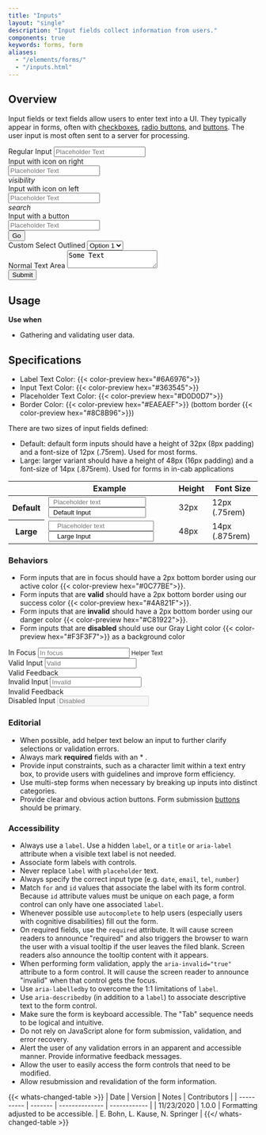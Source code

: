 ```yaml
---
title: "Inputs"
layout: "single"
description: "Input fields collect information from users."
components: true
keywords: forms, form
aliases:
  - "/elements/forms/"
  - "/inputs.html"
---
```


## Overview

Input fields or text fields allow users to enter text into a UI. They typically appear in forms, often with [checkboxes](/elements/checkboxes/), [radio buttons](/elements/radio/), and [buttons](/elements/buttons/). The user input is most often sent to a server for processing.


<form>
  <div class="form-group">
    <label for="Input1">Regular Input</label>
    <input class="form-control" id="Input1" placeholder="Placeholder Text">
  </div>
  <div class="form-group">
    <label for="Input2">Input with icon on right</label>
    <div class="input-with-icon-right">
      <input class="form-control" placeholder="Placeholder Text" id="Input2">
      <div class="input-icon">
        <i class="modus-icon material-icons">visibility</i>
      </div>
    </div>
  </div>

  <div class="form-group">
    <label for="Input3">Input with icon on left</label>
    <div class="input-with-icon-left">
      <input class="form-control" placeholder="Placeholder Text" id="Input3">
      <div class="input-icon">
        <i class="modus-icon material-icons">search</i>
      </div>
    </div>
  </div>
  <div class="form-group">
    <label for="Input4">Input with a button</label>
    <div class="input-group">
      <input class="form-control" placeholder="Placeholder Text" id="Input4">
      <div class="input-group-append">
        <button class="btn btn-outline-secondary">
          Go
        </button>
      </div>
    </div>
  </div>
  <div class="form-group">
    <label for="exampleFormControlSelect1">Custom Select Outlined</label>
    <select class="custom-select form-control" id="exampleFormControlSelect2">
      <option>Option 1</option>
      <option>Option 2</option>
      <option>Option 3</option>
      <option>Option 4</option>
      <option>Option 5</option>
    </select>
  </div>
  <div class="form-group">
  <label for="Input1">Normal Text Area</label>
  <textarea class="form-control" id="Input1">Some Text</textarea>
</div>
  <button type="submit" class="btn btn-primary">Submit</button>
</form>


## Usage

**Use when**

- Gathering and validating user data.

## Specifications

- Label Text Color: {{< color-preview hex="#6A6976">}}
- Input Text Color: {{< color-preview hex="#363545">}}
- Placeholder Text Color: {{< color-preview hex="#D0D0D7">}}
- Border Color: {{< color-preview hex="#EAEAEF">}} (bottom border {{< color-preview hex="#8C8B96">}})

There are two sizes of input fields defined:

- Default: default form inputs should have a height of 32px (8px padding) and a font-size of 12px (.75rem). Used for most forms.
- Large: larger variant should have a height of 48px (16px padding) and a font-size of 14px (.875rem). Used for forms in in-cab applications

<table class="table table-bordered bg-white">
  <thead class="thead-light">
    <tr>
      <th></th>
      <th>Example</th>
      <th>Height</th>
      <th>Font Size</th>
    </tr>
  </thead>
  <tbody>
    <tr>
      <th scope="row">Default</th>
      <td class="anatomy-cell">
        <input class="form-control mb-2" placeholder="Placeholder text" style="padding-left: 8px; padding-right: 8px;">
        <input
          class="form-control anatomy-display-static mb-5"
          placeholder="Default Input"
          value="Default Input"
          style="padding-left: 8px; padding-right: 8px;"
        />
      </td>
      <td>32px</td>
      <td>12px (.75rem)</td>
    </tr>
    <tr>
      <th scope="row">Large</th>
      <td class="anatomy-cell">
        <input
          class="form-control form-control-lg mb-2"
          placeholder="Placeholder text"
          style="padding-left: 16px; padding-right: 16px;"
        />
        <input
          class="form-control form-control-lg anatomy-display-static mb-5"
          placeholder="Large Input"
          value="Large Input"
          style="padding-left: 16px; padding-right: 16px;"
        />
      </td>
      <td>48px</td>
      <td>14px (.875rem)</td>
    </tr>
  </tbody>
</table>

<!--<hr>

<form>
  <div class="form-group">
    <label for="Input1">Regular Input</label>
    <input class="form-control border-secondary" id="Input1" placeholder="Placeholder Text">
  </div>
  <div class="form-group">
    <label for="Input2">Input with icon on right</label>
    <div class="input-with-icon-right">
      <input class="form-control border-secondary" placeholder="Placeholder Text" id="Input2">
      <div class="input-icon">
        <i class="modus-icon material-icons">visibility</i>
      </div>
    </div>
  </div>

  <div class="form-group">
    <label for="Input3">Input with icon on left</label>
    <div class="input-with-icon-left">
      <input class="form-control border-secondary" placeholder="Placeholder Text" id="Input3">
      <div class="input-icon">
        <i class="modus-icon material-icons">search</i>
      </div>
    </div>
  </div>
  <div class="form-group">
    <label for="Input4">Input with a button</label>
    <div class="input-group">
      <input class="form-control border-secondary" placeholder="Placeholder Text" id="Input4">
      <div class="input-group-append">
        <button class="btn btn-outline-secondary">
          Go
        </button>
      </div>
    </div>
  </div>
  <div class="form-group">
    <label for="exampleFormControlSelect1">Custom Select Outlined</label>
    <select class="custom-select form-control border-secondary" id="exampleFormControlSelect2">
      <option>Option 1</option>
      <option>Option 2</option>
      <option>Option 3</option>
      <option>Option 4</option>
      <option>Option 5</option>
    </select>
  </div>
  <div class="form-group">
  <label for="Input1">Normal Text Area</label>
  <textarea class="form-control border-secondary" id="Input1">Some Text</textarea>
</div>
  <button type="submit" class="btn btn-primary">Submit</button>
</form>

## Specifications

- Label Text Color: #6A6976
- Input Text Color: #363545
- Placeholder Text Color: #D0D0D7

- 12px padding on both default and large

There are two sizes of input fields defined:

- Default: used for most forms
- Large: used for forms in in-cab applications

<table class="table table-bordered bg-white">
  <thead class="thead-light">
    <tr>
      <th></th>
      <th>Example</th>
      <th>Height</th>
      <th>Font Size</th>
    </tr>
  </thead>
  <tbody>
  <tr>
      <th scope="row">Default</th>
      <td class="anatomy-cell bg-light">
        <input class="form-control mb-2" placeholder="Placeholder text" />
        <input
          class="form-control anatomy-display-static mb-5"
          placeholder="Default Input"
          value="Default Input"
        />
      </td>
      <td>32px</td>
      <td>12px (0.75 rem)</td>
    </tr>
    <tr>
      <th scope="row">Large</th>
      <td class="anatomy-cell bg-light">
        <input
          class="form-control form-control-lg mb-2"
          placeholder="Placeholder text"
        />
        <input
          class="form-control form-control-lg anatomy-display-static mb-5"
          placeholder="Large Input"
          value="Large Input"
        />
      </td>
      <td>48px</td>
      <td>14px (0.875 rem)</td>
    </tr>
  </tbody>
</table>-->

<!--### Textarea

<table class="table table">
 <div class="form-group col-12 col-sm-6 col-md-4 pl-0">
    <label for="exampleFormControlTextarea1">Example textarea</label>
    <textarea class="form-control" id="exampleFormControlTextarea1" rows="3"></textarea>
  </div>
</table>-->

### Behaviors

- Form inputs that are in focus should have a 2px bottom border using our active color {{< color-preview hex="#0C77BE">}}.
- Form inputs that are <strong class="text-success">valid</strong> should have a 2px bottom border using our success color {{< color-preview hex="#4A821F">}}.
- Form inputs that are <strong class="text-danger">invalid</strong> should have a 2px bottom border using our danger color {{< color-preview hex="#C81922">}}.
- Form inputs that are <strong>disabled</strong> should use our Gray Light color {{< color-preview hex="#F3F3F7">}} as a background color

<div class="guide-example-block d-inline-block">
  <div class="guide-sample">
    <div class="form-group">
      <label for="focusInput">In Focus</label>
      <input
        class="form-control focus"
        id="focusInput"
        placeholder="In focus"
      />
      <small class="text-muted">Helper Text</small>
    </div>
    <div class="form-group">
      <label for="validInput">Valid Input</label>
      <input
        class="form-control is-valid"
        id="validInput"
        placeholder="Valid"
      />
      <div class="valid-feedback">Valid Feedback</div>
    </div>
    <div class="form-group">
      <label for="invalidInput">Invalid Input</label>
      <input
        class="form-control is-invalid"
        id="invalidInput"
        placeholder="Invalid"
      />
      <div class="invalid-feedback">Invalid Feedback</div>
    </div>
    <div class="form-group">
      <label for="disabledInput">Disabled Input</label>
      <input class="form-control" disabled placeholder="Disabled" />
    </div>
  </div>
</div>

### Editorial

- When possible, add helper text below an input to further clarify selections or validation errors.
- Always mark **required** fields with an \* .
- Provide input constraints, such as a character limit within a text entry box, to provide users with guidelines and improve form efficiency.
- Use multi-step forms when necessary by breaking up inputs into distinct categories.
- Provide clear and obvious action buttons. Form submission [buttons](/elements/buttons/) should be primary.

### Accessibility

- Always use a `label`. Use a hidden `label`, or a `title` or `aria-label` attribute when a visible text label is not needed.
- Associate form labels with controls.
- Never replace `label` with `placeholder` text.
- Always specify the correct input type (e.g. `date`, `email`, `tel`, `number`)
- Match `for` and `id` values that associate the label with its form control. Because `id` attribute values must be unique on each page, a form control can only have one associated `label`.
- Whenever possible use `autocomplete` to help users (especially users with cognitive disabilities) fill out the form.
- On required fields, use the `required` attribute. It will cause screen readers to announce "required" and also triggers the browser to warn the user with a visual tooltip if the user leaves the filed blank. Screen readers also announce the tooltip content with it appears.
- When performing form validation, apply the `aria-invalid="true"` attribute to a form control. It will cause the screen reader to announce "invalid" when that control gets the focus.
- Use `aria-labelledby` to overcome the 1:1 limitations of `label`.
- Use `aria-describedby` (in addition to a `label`) to associate descriptive text to the form control.
- Make sure the form is keyboard accessible. The "Tab" sequence needs to be logical and intuitive.
- Do not rely on JavaScript alone for form submission, validation, and error recovery.
- Alert the user of any validation errors in an apparent and accessible manner. Provide informative feedback messages.
- Allow the user to easily access the form controls that need to be modified.
- Allow resubmission and revalidation of the form information.

{{< whats-changed-table >}}
| Date       | Version | Notes          | Contributors |
| ---------- | ------- | -------------- | ------------ |
| 11/23/2020 | 1.0.0   | Formatting adjusted to be accessible. | E. Bohn, L. Kause, N. Springer     |
{{</ whats-changed-table >}}

